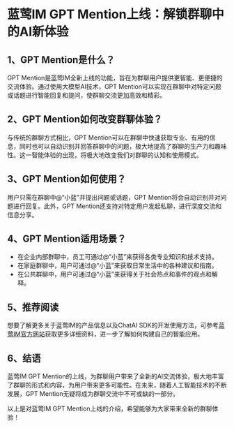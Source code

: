# 蓝莺IM GPT Mention上线：解锁群聊中的AI新体验

## 1、GPT Mention是什么？

GPT Mention是蓝莺IM全新上线的功能，旨在为群聊用户提供更智能、更便捷的交流体验。通过使用大模型AI技术，GPT Mention可以实现在群聊中对特定问题或话题进行智能回复和提问，使群聊交流更加高效和精彩。

## 2、GPT Mention如何改变群聊体验？

与传统的群聊方式相比，GPT Mention可以在群聊中快速获取专业、有用的信息，同时也可以自动识别并回答群聊中的问题，极大地提高了群聊的生产力和趣味性。这一智能体验的出现，将极大地改变我们对群聊的认知和使用模式。

## 3、GPT Mention如何使用？

用户只需在群聊中@“小蓝”并提出问题或话题，GPT Mention将会自动识别并对问题进行回复。此外，GPT Mention还支持对特定用户发起私聊，进行深度交流和信息分享。

## 4、GPT Mention适用场景？

- 在企业内部群聊中，员工可通过@“小蓝”来获得各类专业知识和技术支持。
- 在家庭群聊中，用户可通过@“小蓝”来获取日常生活中的各种建议和指南。
- 在公共群聊中，用户可通过@“小蓝”来获得关于社会热点和事件的观点和解释。

## 5、推荐阅读

想要了解更多关于蓝莺IM的产品信息以及ChatAI SDK的开发使用方法，可参考[蓝莺IM官方网站](https://www.lanyingim.com)获取更多详细资料，进一步了解如何构建自己的智能应用。

## 6、结语

蓝莺IM GPT Mention的上线，为群聊用户带来了全新的AI交流体验，极大地丰富了群聊的形式和内容，为用户带来更多可能性。在未来，随着人工智能技术的不断发展，GPT Mention无疑将成为群聊交流中不可或缺的一部分。

以上是对蓝莺IM GPT Mention上线的介绍，希望能够为大家带来全新的群聊体验！